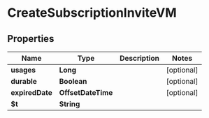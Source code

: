 

# CreateSubscriptionInviteVM


## Properties

| Name | Type | Description | Notes |
|------------ | ------------- | ------------- | -------------|
|**usages** | **Long** |  |  [optional] |
|**durable** | **Boolean** |  |  [optional] |
|**expiredDate** | **OffsetDateTime** |  |  [optional] |
|**$t** | **String** |  |  |



